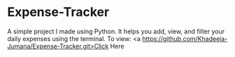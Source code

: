 # Expense-Tracker
A simple project I made using Python.
It helps you add, view, and filter your daily expenses using the terminal.
To view: <a https://github.com/Khadeeja-Jumana/Expense-Tracker.git>Click Here</a>
